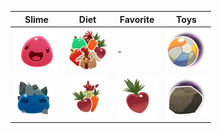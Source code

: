 | Slime | Diet | Favorite | Toys |
| --- | --- | --- | --- |
| ![Pink](Images/Slime/Pink_Slime.webp) | ![All](Images/Food/All.webp) | - | ![Beach Ball](Images/Toys/Beach_Ball.webp) |
| ![Rock](Images/Slime/Rock_Slime.webp) | ![Veggie](Images/Food/Veggie.webp) | ![Heart Beet](Images/Favorites/Heart_Beet.webp) | ![Big Rock](Images/Toys/Big_Rock.webp) |

